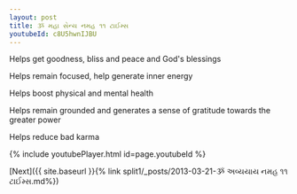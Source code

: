 ```yaml
---
layout: post
title: ૐ મહા સેન્ય નમહ ૧૧ ટાઈમ્સ
youtubeId: c8U5hwnIJBU
---
```

 
 
Helps get goodness, bliss and peace and God's blessings
 
Helps remain focused, help generate inner energy 
 
Helps boost physical and mental health 
 
Helps remain grounded and generates a sense of gratitude towards the greater power 
 
Helps reduce bad karma
 
 
 
 


{% include youtubePlayer.html id=page.youtubeId %}
 
[Next]({{ site.baseurl }}{% link  split1/_posts/2013-03-21-ૐ અવ્યયાય નમહ ૧૧ ટાઈમ્સ.md%})
 
